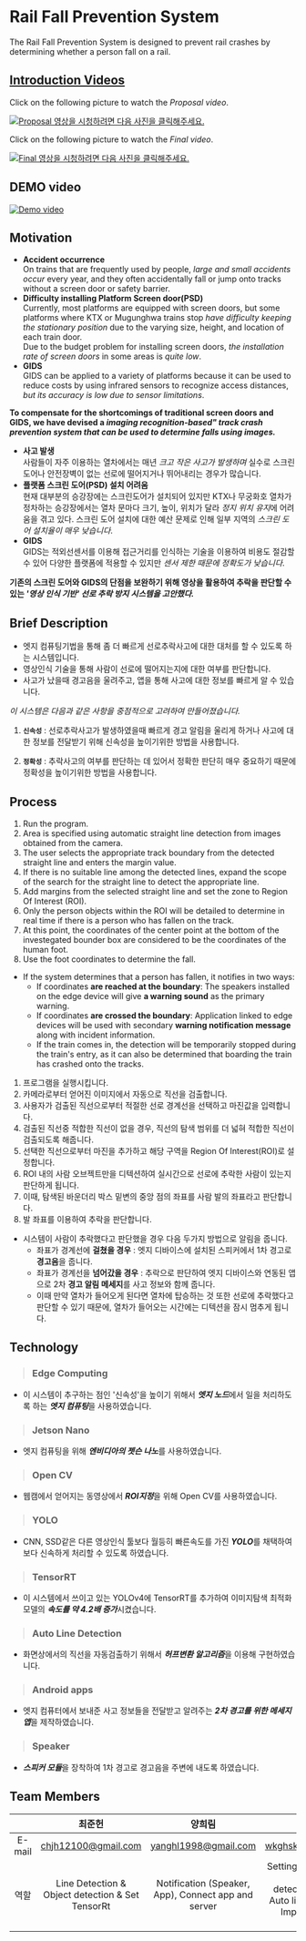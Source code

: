 Rail Fall Prevention System
=============================
The Rail Fall Prevention System is designed to prevent rail crashes by determining whether a person fall on a rail.

[Introduction Videos](https://github.com/JunHeon-Ch/Rail_Fall_Prevention_System/wiki/Videos)
---------------------------
Click on the following picture to watch the *Proposal video*.

[![Proposal 영상을 시청하려면 다음 사진을 클릭해주세요.](https://img.youtube.com/vi/II5gYJ-4010/0.jpg)](https://www.youtube.com/watch?v=II5gYJ-4010)

Click on the following picture to watch the *Final video*.

[![Final 영상을 시청하려면 다음 사진을 클릭해주세요.](https://img.youtube.com/vi/kym3mti6I8A/0.jpg)](https://www.youtube.com/watch?v=kym3mti6I8A&feature=youtu.be)

DEMO video
---------------------------
[![Demo video](https://img.youtube.com/vi/E-d7NiPAkk8/0.jpg)](https://www.youtube.com/watch?v=E-d7NiPAkk8)

Motivation
---------------------------
- **Accident occurrence**   
On trains that are frequently used by people, *large and small accidents occur* every year, and they often accidentally fall or jump onto tracks without a screen door or safety barrier.
- **Difficulty installing Platform Screen door(PSD)**   
Currently, most platforms are equipped with screen doors, but some platforms where KTX or Mugunghwa trains stop *have difficulty keeping the stationary position* due to the varying size, height, and location of each train door.   
Due to the budget problem for installing screen doors, *the installation rate of screen doors* in some areas is *quite low*.
- **GIDS**   
GIDS can be applied to a variety of platforms because it can be used to reduce costs by using infrared sensors to recognize access distances, *but its accuracy is low due to sensor limitations*.

**To compensate for the shortcomings of traditional screen doors and GIDS, we have devised a *imaging recognition-based" track crash prevention system that can be used to determine falls using images.***

- **사고 발생**   
사람들이 자주 이용하는 열차에서는 매년 *크고 작은 사고가 발생하며* 실수로 스크린도어나 안전장벽이 없는 선로에 떨어지거나 뛰어내리는 경우가 많습니다.
- **플랫폼 스크린 도어(PSD) 설치 어려움**   
현재 대부분의 승강장에는 스크린도어가 설치되어 있지만 KTX나 무궁화호 열차가 정차하는 승강장에서는 열차 문마다 크기, 높이, 위치가 달라 *정지 위치 유지*에 어려움을 겪고 있다.
스크린 도어 설치에 대한 예산 문제로 인해 일부 지역의 *스크린 도어 설치율이 매우 낮습니다*.
- **GIDS**   
GIDS는 적외선센서를 이용해 접근거리를 인식하는 기술을 이용하여 비용도 절감할 수 있어 다양한 플랫폼에 적용할 수 있지만 *센서 제한 때문에 정확도가 낮습니다*.

**기존의 스크린 도어와 GIDS의 단점을 보완하기 위해 영상을 활용하여 추락을 판단할 수 있는 *'영상 인식 기반' 선로 추락 방지 시스템을 고안했다.***



Brief Description
---------------------------
- 엣지 컴퓨팅기법을 통해 좀 더 빠르게 선로추락사고에 대한 대처를 할 수 있도록 하는 시스템입니다.
- 영상인식 기술을 통해 사람이 선로에 떨어지는지에 대한 여부를 판단합니다.
- 사고가 났을때 경고음을 울려주고, 앱을 통해 사고에 대한 정보를 빠르게 알 수 있습니다.

*이 시스템은 다음과 같은 사항을 중점적으로 고려하여 만들어졌습니다.*

1. **`신속성`** : 선로추락사고가 발생하였을때 빠르게 경고 알림을 울리게 하거나 사고에 대한 정보를 전달받기 위해 신속성을 높이기위한 방법을 사용합니다.

2. **`정확성`** : 추락사고의 여부를 판단하는 데 있어서 정확한 판단히 매우 중요하기 때문에 정확성을 높이기위한 방법을 사용합니다.

Process
---------------------------
1. Run the program.
2. Area is specified using automatic straight line detection from images obtained from the camera.
3. The user selects the appropriate track boundary from the detected straight line and enters the margin value.
4. If there is no suitable line among the detected lines, expand the scope of the search for the straight line to detect the appropriate line.
5. Add margins from the selected straight line and set the zone to Region Of Interest (ROI).
6. Only the person objects within the ROI will be detailed to determine in real time if there is a person who has fallen on the track.
7. At this point, the coordinates of the center point at the bottom of the investegated bounder box are considered to be the coordinates of the human foot.
8. Use the foot coordinates to determine the fall.
- If the system determines that a person has fallen, it notifies in two ways:
    - If coordinates **are reached at the boundary**: The speakers installed on the edge device will give **a warning sound** as the primary warning.
    - If coordinates **are crossed the boundary**: Application linked to edge devices will be used with secondary **warning notification message** along with incident information. 
    - If the train comes in, the detection will be temporarily stopped during the train's entry, as it can also be determined that boarding the train has crashed onto the tracks.
    
1. 프로그램을 실행시킵니다.
2. 카메라로부터 얻어진 이미지에서 자동으로 직선을 검출합니다.
3. 사용자가 검출된 직선으로부터 적절한 선로 경계선을 선택하고 마진값을 입력합니다. 
4. 검출된 직선중 적합한 직선이 없을 경우, 직선의 탐색 범위를 더 넓혀 적합한 직선이 검출되도록 해줍니다.
5. 선택한 직선으로부터 마진을 추가하고 해당 구역을 Region Of Interest(ROI)로 설정합니다.
6. ROI 내의 사람 오브젝트만을 디텍션하여 실시간으로 선로에 추락한 사람이 있는지 판단하게 됩니다.
7. 이때, 탐색된 바운더리 박스 밑변의 중앙 점의 좌표를 사람 발의 좌표라고 판단합니다.
8. 발 좌표를 이용하여 추락을 판단합니다.
- 시스템이 사람이 추락했다고 판단했을 경우 다음 두가지 방법으로 알림을 줍니다.
    - 좌표가 경계선에 **걸쳤을 경우** : 엣지 디바이스에 설치된 스피커에서 1차 경고로 **경고음**을 줍니다.
    - 좌표가 경계선을 **넘어갔을 경우** : 추락으로 판단하여 엣지 디바이스와 연동된 앱으로 2차 **경고 알림 메세지**를 사고 정보와 함께 줍니다.  
    - 이때 만약 열차가 들어오게 된다면 열차에 탑승하는 것 또한 선로에 추락했다고 판단할 수 있기 때문에, 열차가 들어오는 시간에는 디텍션을 잠시 멈추게 됩니다.   
    
Technology
---------------------------
> ### Edge Computing

- 이 시스템이 추구하는 점인 '신속성'을 높이기 위해서 ***엣지 노드***에서 일을 처리하도록 하는 ***엣지 컴퓨팅***을 사용하였습니다.

> ### Jetson Nano

- 엣지 컴퓨팅을 위해 ***엔비디아의 젯슨 나노***를 사용하였습니다.

> ### Open CV

- 웹캠에서 얻어지는 동영상에서 ***ROI지정***을 위해 Open CV를 사용하였습니다. 

> ### YOLO

- CNN, SSD같은 다른 영상인식 툴보다 월등히 빠른속도를 가진 ***YOLO***를 채택하여 보다 신속하게 처리할 수 있도록 하였습니다.

> ### TensorRT

- 이 시스템에서 쓰이고 있는 YOLOv4에 TensorRT를 추가하여 이미지탐색 최적화 모델의 ***속도를 약 4.2배 증가***시켰습니다.

> ### Auto Line Detection

- 화면상에서의 직선을 자동검출하기 위해서 ***허프변환 알고리즘***을 이용해 구현하였습니다.

> ### Android apps

- 엣지 컴퓨터에서 보내준 사고 정보들을 전달받고 알려주는 ***2차 경고를 위한 메세지 앱***을 제작하였습니다.

> ### Speaker

- ***스피커 모듈***을 장착하여 1차 경고로 경고음을 주변에 내도록 하였습니다.

Team Members
---------------------------
||최준헌|양희림|최한빈|전수환|
|:---:|:---:|:---:|:---:|:---:|
|E-mail   |chjh12100@gmail.com|yanghl1998@gmail.com|wkghskak@naver.com|jsuhwan34@gmail.com|
|역할   |Line Detection & Object detection & Set TensorRt|Notification (Speaker, App), Connect app and server|Setting preferences & Person detection(YOLO) & Auto line detection & Implement TCP Socket|Notification & GUI|



